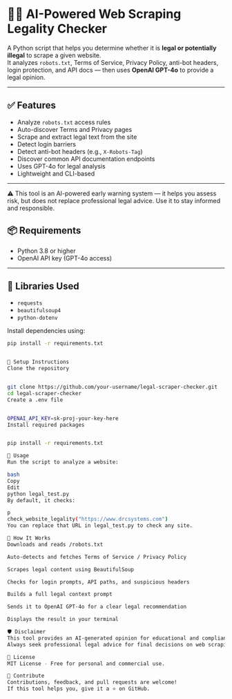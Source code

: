 # 🕵️‍♂️ AI-Powered Web Scraping Legality Checker

A Python script that helps you determine whether it is **legal or potentially illegal** to scrape a given website.  
It analyzes `robots.txt`, Terms of Service, Privacy Policy, anti-bot headers, login protection, and API docs — then uses **OpenAI GPT-4o** to provide a legal opinion.

---

## ✅ Features

- Analyze `robots.txt` access rules
- Auto-discover Terms and Privacy pages
- Scrape and extract legal text from the site
- Detect login barriers
- Detect anti-bot headers (e.g., `X-Robots-Tag`)
- Discover common API documentation endpoints
- Uses GPT-4o for legal analysis
- Lightweight and CLI-based

---

⚠️ This tool is an AI-powered early warning system — it helps you assess risk, but does not replace professional legal advice. Use it to stay informed and responsible.


## 📦 Requirements

- Python 3.8 or higher
- OpenAI API key (GPT-4o access)

---

## 🧪 Libraries Used

- `requests`  
- `beautifulsoup4`  
- `python-dotenv`  

Install dependencies using:

```bash
pip install -r requirements.txt


🔐 Setup Instructions
Clone the repository


git clone https://github.com/your-username/legal-scraper-checker.git
cd legal-scraper-checker
Create a .env file


OPENAI_API_KEY=sk-proj-your-key-here
Install required packages


pip install -r requirements.txt

🚀 Usage
Run the script to analyze a website:

bash
Copy
Edit
python legal_test.py
By default, it checks:

p
check_website_legality("https://www.drcsystems.com")
You can replace that URL in legal_test.py to check any site.

🧠 How It Works
Downloads and reads /robots.txt

Auto-detects and fetches Terms of Service / Privacy Policy

Scrapes legal content using BeautifulSoup

Checks for login prompts, API paths, and suspicious headers

Builds a full legal context prompt

Sends it to OpenAI GPT-4o for a clear legal recommendation

Displays the result in your terminal

🛡️ Disclaimer
This tool provides an AI-generated opinion for educational and compliance awareness purposes only.
Always seek professional legal advice for final decisions on web scraping.

📜 License
MIT License - Free for personal and commercial use.

🌟 Contribute
Contributions, feedback, and pull requests are welcome!
If this tool helps you, give it a ⭐ on GitHub.
